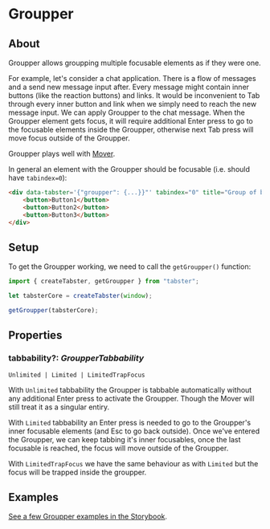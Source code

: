 # Groupper

## About

Groupper allows groupping multiple focusable elements as if they were one.

For example, let's consider a chat application. There is a flow of messages and a
send new message input after. Every message might contain inner buttons (like the
reaction buttons) and links. It would be inconvenient to Tab through every inner button
and link when we simply need to reach the new message input. We can apply Groupper to
the chat message. When the Groupper element gets focus, it will require additional Enter
press to go to the focusable elements inside the Groupper, otherwise next Tab press will
move focus outside of the Groupper.

Groupper plays well with [Mover](mover.md).

In general an element with the Groupper should be focusable (i.e. should have `tabindex=0`):

```html
<div data-tabster='{"groupper": {...}}"' tabindex="0" title="Group of buttons">
    <button>Button1</button>
    <button>Button2</button>
    <button>Button3</button>
</div>
```

## Setup

To get the Groupper working, we need to call the `getGroupper()` function:

```ts
import { createTabster, getGroupper } from "tabster";

let tabsterCore = createTabster(window);

getGroupper(tabsterCore);
```

## Properties

### tabbability?: _GroupperTabbability_

`Unlimited | Limited | LimitedTrapFocus`

With `Unlimited` tabbability the Groupper is tabbable automatically without any
additional Enter press to activate the Groupper. Though the Mover will still treat it
as a singular entiry.

With `Limited` tabbability an Enter press is needed to go to the Groupper's inner
focusable elements (and Esc to go back outside). Once we've entered the Groupper, we
can keep tabbing it's inner focusables, once the last focusable is reached, the focus
will move outside of the Groupper.

With `LimitedTrapFocus` we have the same behaviour as with `Limited` but the focus
will be trapped inside the groupper.

## Examples

[See a few Groupper examples in the Storybook](https://tabster.io/storybook/?path=/story/groupper).
